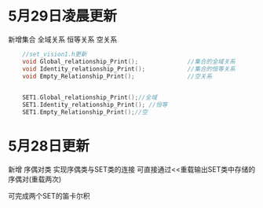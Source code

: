 # 5月29日凌晨更新
新增集合 全域关系 恒等关系 空关系
```.cpp
    //set_vision1.h更新
    void Global_relationship_Print();              //集合的全域关系
    void Identity_relationship_Print();            //集合的恒等关系
    void Empty_Relationship_Print();               //空关系
    

    SET1.Global_relationship_Print();//全域
    SET1.Identity_relationship_Print(); //恒等
    SET1.Empty_Relationship_Print();//空
```
# 5月28日更新

新增 序偶对类 实现序偶类与SET类的连接 可直接通过<<重载输出SET类中存储的序偶对(重载两次)

可完成两个SET的笛卡尔积
